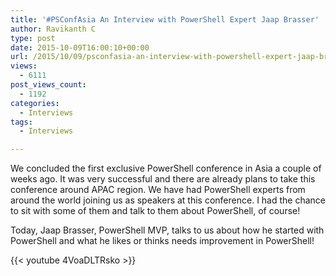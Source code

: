 ```yaml
---
title: '#PSConfAsia An Interview with PowerShell Expert Jaap Brasser'
author: Ravikanth C
type: post
date: 2015-10-09T16:00:10+00:00
url: /2015/10/09/psconfasia-an-interview-with-powershell-expert-jaap-brasser/
views:
  - 6111
post_views_count:
  - 1192
categories:
  - Interviews
tags:
  - Interviews

---
```

We concluded the first exclusive PowerShell conference in Asia a couple of weeks ago. It was very successful and there are already plans to take this conference around APAC region. We have had PowerShell experts from around the world joining us as speakers at this conference. I had the chance to sit with some of them and talk to them about PowerShell, of course!

Today, Jaap Brasser, PowerShell MVP, talks to us about how he started with PowerShell and what he likes or thinks needs improvement in PowerShell!

{{< youtube 4VoaDLTRsko >}}